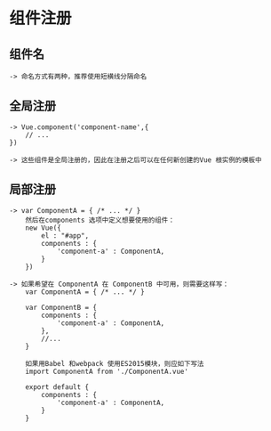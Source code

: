 # 组件注册

## 组件名
    -> 命名方式有两种，推荐使用短横线分隔命名

## 全局注册
    -> Vue.component('component-name',{
        // ...
    })

    -> 这些组件是全局注册的，因此在注册之后可以在任何新创建的Vue 根实例的模板中

## 局部注册
    -> var ComponentA = { /* ... */ }
        然后在components 选项中定义想要使用的组件：
        new Vue({
            el : "#app",
            components : {
                'component-a' : ComponentA,
            }
        })

    -> 如果希望在 ComponentA 在 ComponentB 中可用，则需要这样写：
        var ComponentA = { /* ... */ }

        var ComponentB = {
            components : {
                'component-a' : ComponentA,
            },
            //...
        }

        如果用Babel 和webpack 使用ES2015模块，则应如下写法
        import ComponentA from './ComponentA.vue'

        export default {
            components : {
                'component-a' : ComponentA,
            }
        }